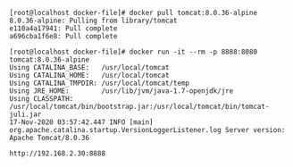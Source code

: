 
    [root@localhost docker-file]# docker pull tomcat:8.0.36-alpine
    8.0.36-alpine: Pulling from library/tomcat
    e110a4a17941: Pull complete 
    a696cba1f6e8: Pull complete 

    [root@localhost docker-file]# docker run -it --rm -p 8888:8080 tomcat:8.0.36-alpine
    Using CATALINA_BASE:   /usr/local/tomcat
    Using CATALINA_HOME:   /usr/local/tomcat
    Using CATALINA_TMPDIR: /usr/local/tomcat/temp
    Using JRE_HOME:        /usr/lib/jvm/java-1.7-openjdk/jre
    Using CLASSPATH:       /usr/local/tomcat/bin/bootstrap.jar:/usr/local/tomcat/bin/tomcat-juli.jar
    17-Nov-2020 03:57:42.447 INFO [main] org.apache.catalina.startup.VersionLoggerListener.log Server version:        Apache Tomcat/8.0.36

    http://192.168.2.30:8888